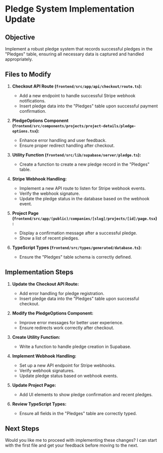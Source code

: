 # Pledge System Implementation Update

## Objective
Implement a robust pledge system that records successful pledges in the "Pledges" table, ensuring all necessary data is captured and handled appropriately.

## Files to Modify

1. **Checkout API Route (`frontend/src/app/api/checkout/route.ts`):**
   - Add a new endpoint to handle successful Stripe webhook notifications.
   - Insert pledge data into the "Pledges" table upon successful payment confirmation.

2. **PledgeOptions Component (`frontend/src/components/projects/project-details/pledge-options.tsx`):**
   - Enhance error handling and user feedback.
   - Ensure proper redirect handling after checkout.

3. **Utility Function (`frontend/src/lib/supabase/server/pledge.ts`):**
   - Create a function to create a new pledge record in the "Pledges" table.

4. **Stripe Webhook Handling:**
   - Implement a new API route to listen for Stripe webhook events.
   - Verify the webhook signature.
   - Update the pledge status in the database based on the webhook event.

5. **Project Page (`frontend/src/app/(public)/companies/[slug]/projects/[id]/page.tsx`):**
   - Display a confirmation message after a successful pledge.
   - Show a list of recent pledges.

6. **TypeScript Types (`frontend/src/types/generated/database.ts`):**
   - Ensure the "Pledges" table schema is correctly defined.

## Implementation Steps

1. **Update the Checkout API Route:**
   - Add error handling for pledge registration.
   - Insert pledge data into the "Pledges" table upon successful checkout.

2. **Modify the PledgeOptions Component:**
   - Improve error messages for better user experience.
   - Ensure redirects work correctly after checkout.

3. **Create Utility Function:**
   - Write a function to handle pledge creation in Supabase.

4. **Implement Webhook Handling:**
   - Set up a new API endpoint for Stripe webhooks.
   - Verify webhook signatures.
   - Update pledge status based on webhook events.

5. **Update Project Page:**
   - Add UI elements to show pledge confirmation and recent pledges.

6. **Review TypeScript Types:**
   - Ensure all fields in the "Pledges" table are correctly typed.

## Next Steps
Would you like me to proceed with implementing these changes? I can start with the first file and get your feedback before moving to the next.